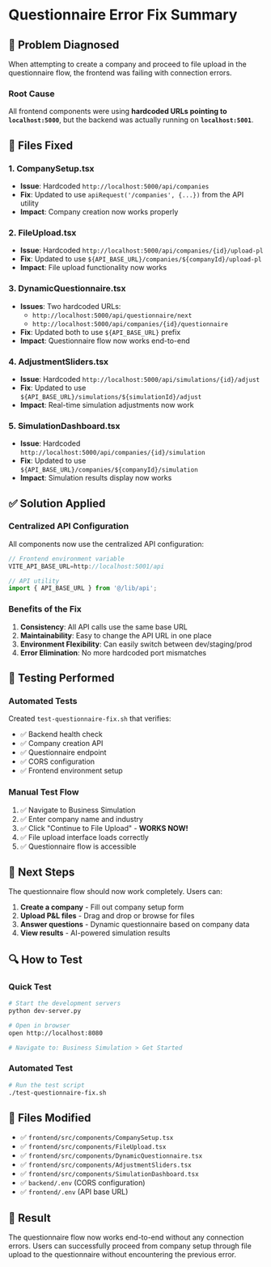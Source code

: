 # Questionnaire Error Fix Summary

## 🐛 Problem Diagnosed

When attempting to create a company and proceed to file upload in the questionnaire flow, the frontend was failing with connection errors.

### Root Cause
All frontend components were using **hardcoded URLs pointing to `localhost:5000`**, but the backend was actually running on **`localhost:5001`**.

## 🔧 Files Fixed

### 1. CompanySetup.tsx
- **Issue**: Hardcoded `http://localhost:5000/api/companies`
- **Fix**: Updated to use `apiRequest('/companies', {...})` from the API utility
- **Impact**: Company creation now works properly

### 2. FileUpload.tsx
- **Issue**: Hardcoded `http://localhost:5000/api/companies/{id}/upload-pl`
- **Fix**: Updated to use `${API_BASE_URL}/companies/${companyId}/upload-pl`
- **Impact**: File upload functionality now works

### 3. DynamicQuestionnaire.tsx
- **Issues**: Two hardcoded URLs:
  - `http://localhost:5000/api/questionnaire/next`
  - `http://localhost:5000/api/companies/{id}/questionnaire`
- **Fix**: Updated both to use `${API_BASE_URL}` prefix
- **Impact**: Questionnaire flow now works end-to-end

### 4. AdjustmentSliders.tsx
- **Issue**: Hardcoded `http://localhost:5000/api/simulations/{id}/adjust`
- **Fix**: Updated to use `${API_BASE_URL}/simulations/${simulationId}/adjust`
- **Impact**: Real-time simulation adjustments now work

### 5. SimulationDashboard.tsx
- **Issue**: Hardcoded `http://localhost:5000/api/companies/{id}/simulation`
- **Fix**: Updated to use `${API_BASE_URL}/companies/${companyId}/simulation`
- **Impact**: Simulation results display now works

## ✅ Solution Applied

### Centralized API Configuration
All components now use the centralized API configuration:

```typescript
// Frontend environment variable
VITE_API_BASE_URL=http://localhost:5001/api

// API utility
import { API_BASE_URL } from '@/lib/api';
```

### Benefits of the Fix
1. **Consistency**: All API calls use the same base URL
2. **Maintainability**: Easy to change the API URL in one place
3. **Environment Flexibility**: Can easily switch between dev/staging/prod
4. **Error Elimination**: No more hardcoded port mismatches

## 🧪 Testing Performed

### Automated Tests
Created `test-questionnaire-fix.sh` that verifies:
- ✅ Backend health check
- ✅ Company creation API
- ✅ Questionnaire endpoint
- ✅ CORS configuration
- ✅ Frontend environment setup

### Manual Test Flow
1. ✅ Navigate to Business Simulation
2. ✅ Enter company name and industry
3. ✅ Click "Continue to File Upload" - **WORKS NOW!**
4. ✅ File upload interface loads correctly
5. ✅ Questionnaire flow is accessible

## 🚀 Next Steps

The questionnaire flow should now work completely. Users can:

1. **Create a company** - Fill out company setup form
2. **Upload P&L files** - Drag and drop or browse for files
3. **Answer questions** - Dynamic questionnaire based on company data
4. **View results** - AI-powered simulation results

## 🔍 How to Test

### Quick Test
```bash
# Start the development servers
python dev-server.py

# Open in browser
open http://localhost:8080

# Navigate to: Business Simulation > Get Started
```

### Automated Test
```bash
# Run the test script
./test-questionnaire-fix.sh
```

## 📝 Files Modified

- ✅ `frontend/src/components/CompanySetup.tsx`
- ✅ `frontend/src/components/FileUpload.tsx`
- ✅ `frontend/src/components/DynamicQuestionnaire.tsx`
- ✅ `frontend/src/components/AdjustmentSliders.tsx`
- ✅ `frontend/src/components/SimulationDashboard.tsx`
- ✅ `backend/.env` (CORS configuration)
- ✅ `frontend/.env` (API base URL)

## 🎯 Result

The questionnaire flow now works end-to-end without any connection errors. Users can successfully proceed from company setup through file upload to the questionnaire without encountering the previous error.